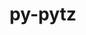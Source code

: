 ---
title: "py-pytz"
layout: cache
categories: [package, develop]
meta: {"versions": ["2023.3"], "compilers": ["apple-clang@=15.0.0", "gcc@=11.1.0", "gcc@=11.4.0", "gcc@=7.5.0", "gcc@=9.4.0", "oneapi@=2024.0.0"], "oss": ["ubuntu18.04", "ubuntu20.04", "ubuntu22.04", "ventura"], "platforms": ["darwin", "linux"], "targets": ["aarch64", "neoverse_v1", "neoverse_v2", "ppc64le", "x86_64_v3"], "stacks": ["data-vis-sdk", "e4s", "e4s-neoverse-v2", "e4s-neoverse_v1", "e4s-oneapi", "e4s-power", "e4s-rocm-external", "ml-darwin-aarch64-mps", "ml-linux-x86_64-cpu", "ml-linux-x86_64-cuda", "ml-linux-x86_64-rocm", "radiuss", "root"], "num_specs": 56, "num_specs_by_stack": {"root": 56, "ml-darwin-aarch64-mps": 3, "radiuss": 6, "e4s-power": 6, "data-vis-sdk": 6, "e4s-neoverse_v1": 6, "e4s-neoverse-v2": 6, "ml-linux-x86_64-rocm": 5, "e4s-rocm-external": 5, "ml-linux-x86_64-cuda": 8, "ml-linux-x86_64-cpu": 8, "e4s": 9, "e4s-oneapi": 6}}
spec_details: [{"hash": "kbvq42lzqcccy2qgoaa2g7zrmbnq35tf", "compiler": "apple-clang@=15.0.0", "versions": ["2023.3"], "os": "ventura", "platform": "darwin", "target": "aarch64", "variants": ["build_system=python_pip"], "stacks": ["root", "ml-darwin-aarch64-mps"], "size": "-", "tarball": "https://binaries.spack.io/develop/build_cache/darwin-ventura-aarch64/apple-clang-15.0.0/py-pytz-2023.3/darwin-ventura-aarch64-apple-clang-15.0.0-py-pytz-2023.3-kbvq42lzqcccy2qgoaa2g7zrmbnq35tf.spack"}, {"hash": "fqnam4vpblzp5aytzye2ppibdupbgdc5", "compiler": "apple-clang@=15.0.0", "versions": ["2023.3"], "os": "ventura", "platform": "darwin", "target": "aarch64", "variants": ["build_system=python_pip"], "stacks": ["root", "ml-darwin-aarch64-mps"], "size": "-", "tarball": "https://binaries.spack.io/develop/build_cache/darwin-ventura-aarch64/apple-clang-15.0.0/py-pytz-2023.3/darwin-ventura-aarch64-apple-clang-15.0.0-py-pytz-2023.3-fqnam4vpblzp5aytzye2ppibdupbgdc5.spack"}, {"hash": "z3wzsdvfgm3gow2jpyup4wyoy64fs54t", "compiler": "apple-clang@=15.0.0", "versions": ["2023.3"], "os": "ventura", "platform": "darwin", "target": "aarch64", "variants": ["build_system=python_pip"], "stacks": ["root", "ml-darwin-aarch64-mps"], "size": "-", "tarball": "https://binaries.spack.io/develop/build_cache/darwin-ventura-aarch64/apple-clang-15.0.0/py-pytz-2023.3/darwin-ventura-aarch64-apple-clang-15.0.0-py-pytz-2023.3-z3wzsdvfgm3gow2jpyup4wyoy64fs54t.spack"}, {"hash": "hgdxe3twourkm53pjb46tlslsgb7u5ui", "compiler": "gcc@=7.5.0", "versions": ["2023.3"], "os": "ubuntu18.04", "platform": "linux", "target": "x86_64_v3", "variants": ["build_system=python_pip"], "stacks": ["radiuss", "root"], "size": "-", "tarball": "https://binaries.spack.io/develop/build_cache/linux-ubuntu18.04-x86_64_v3/gcc-7.5.0/py-pytz-2023.3/linux-ubuntu18.04-x86_64_v3-gcc-7.5.0-py-pytz-2023.3-hgdxe3twourkm53pjb46tlslsgb7u5ui.spack"}, {"hash": "t7bgv7xcfb32lfvkju2afo2t6yuvwc4e", "compiler": "gcc@=7.5.0", "versions": ["2023.3"], "os": "ubuntu18.04", "platform": "linux", "target": "x86_64_v3", "variants": ["build_system=python_pip"], "stacks": ["radiuss", "root"], "size": "-", "tarball": "https://binaries.spack.io/develop/build_cache/linux-ubuntu18.04-x86_64_v3/gcc-7.5.0/py-pytz-2023.3/linux-ubuntu18.04-x86_64_v3-gcc-7.5.0-py-pytz-2023.3-t7bgv7xcfb32lfvkju2afo2t6yuvwc4e.spack"}, {"hash": "lqunv4kiuib2rh6osdksvojf3icfg7zl", "compiler": "gcc@=7.5.0", "versions": ["2023.3"], "os": "ubuntu18.04", "platform": "linux", "target": "x86_64_v3", "variants": ["build_system=python_pip"], "stacks": ["radiuss", "root"], "size": "-", "tarball": "https://binaries.spack.io/develop/build_cache/linux-ubuntu18.04-x86_64_v3/gcc-7.5.0/py-pytz-2023.3/linux-ubuntu18.04-x86_64_v3-gcc-7.5.0-py-pytz-2023.3-lqunv4kiuib2rh6osdksvojf3icfg7zl.spack"}, {"hash": "ct57jydtoqjldspbvmyqujlpsuy37436", "compiler": "gcc@=7.5.0", "versions": ["2023.3"], "os": "ubuntu18.04", "platform": "linux", "target": "x86_64_v3", "variants": ["build_system=python_pip"], "stacks": ["radiuss", "root"], "size": "-", "tarball": "https://binaries.spack.io/develop/build_cache/linux-ubuntu18.04-x86_64_v3/gcc-7.5.0/py-pytz-2023.3/linux-ubuntu18.04-x86_64_v3-gcc-7.5.0-py-pytz-2023.3-ct57jydtoqjldspbvmyqujlpsuy37436.spack"}, {"hash": "p7ryuej4yxgx7ohllghvycy3zay27cq2", "compiler": "gcc@=7.5.0", "versions": ["2023.3"], "os": "ubuntu18.04", "platform": "linux", "target": "x86_64_v3", "variants": ["build_system=python_pip"], "stacks": ["radiuss", "root"], "size": "-", "tarball": "https://binaries.spack.io/develop/build_cache/linux-ubuntu18.04-x86_64_v3/gcc-7.5.0/py-pytz-2023.3/linux-ubuntu18.04-x86_64_v3-gcc-7.5.0-py-pytz-2023.3-p7ryuej4yxgx7ohllghvycy3zay27cq2.spack"}, {"hash": "nhqsa7txdu34xcrf7nljg552jcvlohhl", "compiler": "gcc@=7.5.0", "versions": ["2023.3"], "os": "ubuntu18.04", "platform": "linux", "target": "x86_64_v3", "variants": ["build_system=python_pip"], "stacks": ["radiuss", "root"], "size": "-", "tarball": "https://binaries.spack.io/develop/build_cache/linux-ubuntu18.04-x86_64_v3/gcc-7.5.0/py-pytz-2023.3/linux-ubuntu18.04-x86_64_v3-gcc-7.5.0-py-pytz-2023.3-nhqsa7txdu34xcrf7nljg552jcvlohhl.spack"}, {"hash": "pjsm5pddy3ibrfxuknlcijdwbseb5bhk", "compiler": "gcc@=9.4.0", "versions": ["2023.3"], "os": "ubuntu20.04", "platform": "linux", "target": "ppc64le", "variants": ["build_system=python_pip"], "stacks": ["root", "e4s-power"], "size": "-", "tarball": "https://binaries.spack.io/develop/build_cache/linux-ubuntu20.04-ppc64le/gcc-9.4.0/py-pytz-2023.3/linux-ubuntu20.04-ppc64le-gcc-9.4.0-py-pytz-2023.3-pjsm5pddy3ibrfxuknlcijdwbseb5bhk.spack"}, {"hash": "3dls5worju3bonfp4myr7ibgxndejvgy", "compiler": "gcc@=9.4.0", "versions": ["2023.3"], "os": "ubuntu20.04", "platform": "linux", "target": "ppc64le", "variants": ["build_system=python_pip"], "stacks": ["root", "e4s-power"], "size": "-", "tarball": "https://binaries.spack.io/develop/build_cache/linux-ubuntu20.04-ppc64le/gcc-9.4.0/py-pytz-2023.3/linux-ubuntu20.04-ppc64le-gcc-9.4.0-py-pytz-2023.3-3dls5worju3bonfp4myr7ibgxndejvgy.spack"}, {"hash": "bkustupv2xwaiggkomd5zgu2jvolmgso", "compiler": "gcc@=9.4.0", "versions": ["2023.3"], "os": "ubuntu20.04", "platform": "linux", "target": "ppc64le", "variants": ["build_system=python_pip"], "stacks": ["root", "e4s-power"], "size": "-", "tarball": "https://binaries.spack.io/develop/build_cache/linux-ubuntu20.04-ppc64le/gcc-9.4.0/py-pytz-2023.3/linux-ubuntu20.04-ppc64le-gcc-9.4.0-py-pytz-2023.3-bkustupv2xwaiggkomd5zgu2jvolmgso.spack"}, {"hash": "htzltq2qt5q6ozxtkok2j6gredxzwb3w", "compiler": "gcc@=9.4.0", "versions": ["2023.3"], "os": "ubuntu20.04", "platform": "linux", "target": "ppc64le", "variants": ["build_system=python_pip"], "stacks": ["root", "e4s-power"], "size": "-", "tarball": "https://binaries.spack.io/develop/build_cache/linux-ubuntu20.04-ppc64le/gcc-9.4.0/py-pytz-2023.3/linux-ubuntu20.04-ppc64le-gcc-9.4.0-py-pytz-2023.3-htzltq2qt5q6ozxtkok2j6gredxzwb3w.spack"}, {"hash": "euatb4nyq3zmsgkmo2z737hugt6bcfyz", "compiler": "gcc@=9.4.0", "versions": ["2023.3"], "os": "ubuntu20.04", "platform": "linux", "target": "ppc64le", "variants": ["build_system=python_pip"], "stacks": ["root", "e4s-power"], "size": "-", "tarball": "https://binaries.spack.io/develop/build_cache/linux-ubuntu20.04-ppc64le/gcc-9.4.0/py-pytz-2023.3/linux-ubuntu20.04-ppc64le-gcc-9.4.0-py-pytz-2023.3-euatb4nyq3zmsgkmo2z737hugt6bcfyz.spack"}, {"hash": "5wqjzrukt7qv5dzagyzrqehbkb7xtejc", "compiler": "gcc@=9.4.0", "versions": ["2023.3"], "os": "ubuntu20.04", "platform": "linux", "target": "ppc64le", "variants": ["build_system=python_pip"], "stacks": ["root", "e4s-power"], "size": "-", "tarball": "https://binaries.spack.io/develop/build_cache/linux-ubuntu20.04-ppc64le/gcc-9.4.0/py-pytz-2023.3/linux-ubuntu20.04-ppc64le-gcc-9.4.0-py-pytz-2023.3-5wqjzrukt7qv5dzagyzrqehbkb7xtejc.spack"}, {"hash": "5gbk56h4ferelb7e2oqrd2ppcohybx3k", "compiler": "gcc@=11.1.0", "versions": ["2023.3"], "os": "ubuntu20.04", "platform": "linux", "target": "x86_64_v3", "variants": ["build_system=python_pip"], "stacks": ["root", "data-vis-sdk"], "size": "-", "tarball": "https://binaries.spack.io/develop/build_cache/linux-ubuntu20.04-x86_64_v3/gcc-11.1.0/py-pytz-2023.3/linux-ubuntu20.04-x86_64_v3-gcc-11.1.0-py-pytz-2023.3-5gbk56h4ferelb7e2oqrd2ppcohybx3k.spack"}, {"hash": "tdbaexcunlpsj75kmyx2tw3kdbml6xer", "compiler": "gcc@=11.1.0", "versions": ["2023.3"], "os": "ubuntu20.04", "platform": "linux", "target": "x86_64_v3", "variants": ["build_system=python_pip"], "stacks": ["root", "data-vis-sdk"], "size": "-", "tarball": "https://binaries.spack.io/develop/build_cache/linux-ubuntu20.04-x86_64_v3/gcc-11.1.0/py-pytz-2023.3/linux-ubuntu20.04-x86_64_v3-gcc-11.1.0-py-pytz-2023.3-tdbaexcunlpsj75kmyx2tw3kdbml6xer.spack"}, {"hash": "fmyizag6ueikeijzpsaa5wcsdqq563xn", "compiler": "gcc@=11.1.0", "versions": ["2023.3"], "os": "ubuntu20.04", "platform": "linux", "target": "x86_64_v3", "variants": ["build_system=python_pip"], "stacks": ["root", "data-vis-sdk"], "size": "-", "tarball": "https://binaries.spack.io/develop/build_cache/linux-ubuntu20.04-x86_64_v3/gcc-11.1.0/py-pytz-2023.3/linux-ubuntu20.04-x86_64_v3-gcc-11.1.0-py-pytz-2023.3-fmyizag6ueikeijzpsaa5wcsdqq563xn.spack"}, {"hash": "qc6dn7fx5ajcxy77zruwhp2ii526nubv", "compiler": "gcc@=11.1.0", "versions": ["2023.3"], "os": "ubuntu20.04", "platform": "linux", "target": "x86_64_v3", "variants": ["build_system=python_pip"], "stacks": ["root", "data-vis-sdk"], "size": "-", "tarball": "https://binaries.spack.io/develop/build_cache/linux-ubuntu20.04-x86_64_v3/gcc-11.1.0/py-pytz-2023.3/linux-ubuntu20.04-x86_64_v3-gcc-11.1.0-py-pytz-2023.3-qc6dn7fx5ajcxy77zruwhp2ii526nubv.spack"}, {"hash": "gd7kop5syeduwgfgaxflbzowq2jpdupu", "compiler": "gcc@=11.1.0", "versions": ["2023.3"], "os": "ubuntu20.04", "platform": "linux", "target": "x86_64_v3", "variants": ["build_system=python_pip"], "stacks": ["root", "data-vis-sdk"], "size": "-", "tarball": "https://binaries.spack.io/develop/build_cache/linux-ubuntu20.04-x86_64_v3/gcc-11.1.0/py-pytz-2023.3/linux-ubuntu20.04-x86_64_v3-gcc-11.1.0-py-pytz-2023.3-gd7kop5syeduwgfgaxflbzowq2jpdupu.spack"}, {"hash": "kzr5ttrigl5o2pnytqdl4475h2aftv2c", "compiler": "gcc@=11.1.0", "versions": ["2023.3"], "os": "ubuntu20.04", "platform": "linux", "target": "x86_64_v3", "variants": ["build_system=python_pip"], "stacks": ["root", "data-vis-sdk"], "size": "-", "tarball": "https://binaries.spack.io/develop/build_cache/linux-ubuntu20.04-x86_64_v3/gcc-11.1.0/py-pytz-2023.3/linux-ubuntu20.04-x86_64_v3-gcc-11.1.0-py-pytz-2023.3-kzr5ttrigl5o2pnytqdl4475h2aftv2c.spack"}, {"hash": "g7osam3ssexleuwdqgysstfpce466kkf", "compiler": "gcc@=11.4.0", "versions": ["2023.3"], "os": "ubuntu22.04", "platform": "linux", "target": "neoverse_v1", "variants": ["build_system=python_pip"], "stacks": ["e4s-neoverse_v1", "root"], "size": "-", "tarball": "https://binaries.spack.io/develop/build_cache/linux-ubuntu22.04-neoverse_v1/gcc-11.4.0/py-pytz-2023.3/linux-ubuntu22.04-neoverse_v1-gcc-11.4.0-py-pytz-2023.3-g7osam3ssexleuwdqgysstfpce466kkf.spack"}, {"hash": "wmxe5j26senldq4cemdknnj3wzryro67", "compiler": "gcc@=11.4.0", "versions": ["2023.3"], "os": "ubuntu22.04", "platform": "linux", "target": "neoverse_v1", "variants": ["build_system=python_pip"], "stacks": ["e4s-neoverse_v1", "root"], "size": "-", "tarball": "https://binaries.spack.io/develop/build_cache/linux-ubuntu22.04-neoverse_v1/gcc-11.4.0/py-pytz-2023.3/linux-ubuntu22.04-neoverse_v1-gcc-11.4.0-py-pytz-2023.3-wmxe5j26senldq4cemdknnj3wzryro67.spack"}, {"hash": "4ipfkn7gpr5zkvsrpbmv77ua2ioz4ocs", "compiler": "gcc@=11.4.0", "versions": ["2023.3"], "os": "ubuntu22.04", "platform": "linux", "target": "neoverse_v1", "variants": ["build_system=python_pip"], "stacks": ["e4s-neoverse_v1", "root"], "size": "-", "tarball": "https://binaries.spack.io/develop/build_cache/linux-ubuntu22.04-neoverse_v1/gcc-11.4.0/py-pytz-2023.3/linux-ubuntu22.04-neoverse_v1-gcc-11.4.0-py-pytz-2023.3-4ipfkn7gpr5zkvsrpbmv77ua2ioz4ocs.spack"}, {"hash": "fcb64h7sfhzgfpaj4b6vs32lxwwr6tyg", "compiler": "gcc@=11.4.0", "versions": ["2023.3"], "os": "ubuntu22.04", "platform": "linux", "target": "neoverse_v1", "variants": ["build_system=python_pip"], "stacks": ["e4s-neoverse_v1", "root"], "size": "-", "tarball": "https://binaries.spack.io/develop/build_cache/linux-ubuntu22.04-neoverse_v1/gcc-11.4.0/py-pytz-2023.3/linux-ubuntu22.04-neoverse_v1-gcc-11.4.0-py-pytz-2023.3-fcb64h7sfhzgfpaj4b6vs32lxwwr6tyg.spack"}, {"hash": "2jhtn7x6ip3uqgcpr7i5yipe3vvclpen", "compiler": "gcc@=11.4.0", "versions": ["2023.3"], "os": "ubuntu22.04", "platform": "linux", "target": "neoverse_v1", "variants": ["build_system=python_pip"], "stacks": ["e4s-neoverse_v1", "root"], "size": "-", "tarball": "https://binaries.spack.io/develop/build_cache/linux-ubuntu22.04-neoverse_v1/gcc-11.4.0/py-pytz-2023.3/linux-ubuntu22.04-neoverse_v1-gcc-11.4.0-py-pytz-2023.3-2jhtn7x6ip3uqgcpr7i5yipe3vvclpen.spack"}, {"hash": "5rafkajdn527zrhjs6mp67fdtwsod3ao", "compiler": "gcc@=11.4.0", "versions": ["2023.3"], "os": "ubuntu22.04", "platform": "linux", "target": "neoverse_v1", "variants": ["build_system=python_pip"], "stacks": ["e4s-neoverse_v1", "root"], "size": "-", "tarball": "https://binaries.spack.io/develop/build_cache/linux-ubuntu22.04-neoverse_v1/gcc-11.4.0/py-pytz-2023.3/linux-ubuntu22.04-neoverse_v1-gcc-11.4.0-py-pytz-2023.3-5rafkajdn527zrhjs6mp67fdtwsod3ao.spack"}, {"hash": "f5nixhjbjh7itwewyabtmwlbqmhjp234", "compiler": "gcc@=11.4.0", "versions": ["2023.3"], "os": "ubuntu22.04", "platform": "linux", "target": "neoverse_v2", "variants": ["build_system=python_pip"], "stacks": ["root", "e4s-neoverse-v2"], "size": "-", "tarball": "https://binaries.spack.io/develop/build_cache/linux-ubuntu22.04-neoverse_v2/gcc-11.4.0/py-pytz-2023.3/linux-ubuntu22.04-neoverse_v2-gcc-11.4.0-py-pytz-2023.3-f5nixhjbjh7itwewyabtmwlbqmhjp234.spack"}, {"hash": "5ew5utplo75err6ekf2wh7crf6tqxq6c", "compiler": "gcc@=11.4.0", "versions": ["2023.3"], "os": "ubuntu22.04", "platform": "linux", "target": "neoverse_v2", "variants": ["build_system=python_pip"], "stacks": ["root", "e4s-neoverse-v2"], "size": "-", "tarball": "https://binaries.spack.io/develop/build_cache/linux-ubuntu22.04-neoverse_v2/gcc-11.4.0/py-pytz-2023.3/linux-ubuntu22.04-neoverse_v2-gcc-11.4.0-py-pytz-2023.3-5ew5utplo75err6ekf2wh7crf6tqxq6c.spack"}, {"hash": "5hemkjrseyopjueqsompiclp55ubzwt2", "compiler": "gcc@=11.4.0", "versions": ["2023.3"], "os": "ubuntu22.04", "platform": "linux", "target": "neoverse_v2", "variants": ["build_system=python_pip"], "stacks": ["root", "e4s-neoverse-v2"], "size": "-", "tarball": "https://binaries.spack.io/develop/build_cache/linux-ubuntu22.04-neoverse_v2/gcc-11.4.0/py-pytz-2023.3/linux-ubuntu22.04-neoverse_v2-gcc-11.4.0-py-pytz-2023.3-5hemkjrseyopjueqsompiclp55ubzwt2.spack"}, {"hash": "meqtszv7wjb2auailmmrrhhsyhwrt5ol", "compiler": "gcc@=11.4.0", "versions": ["2023.3"], "os": "ubuntu22.04", "platform": "linux", "target": "neoverse_v2", "variants": ["build_system=python_pip"], "stacks": ["root", "e4s-neoverse-v2"], "size": "-", "tarball": "https://binaries.spack.io/develop/build_cache/linux-ubuntu22.04-neoverse_v2/gcc-11.4.0/py-pytz-2023.3/linux-ubuntu22.04-neoverse_v2-gcc-11.4.0-py-pytz-2023.3-meqtszv7wjb2auailmmrrhhsyhwrt5ol.spack"}, {"hash": "omwkn4jdn2hyflslzaklgm2v3qwhslfg", "compiler": "gcc@=11.4.0", "versions": ["2023.3"], "os": "ubuntu22.04", "platform": "linux", "target": "neoverse_v2", "variants": ["build_system=python_pip"], "stacks": ["root", "e4s-neoverse-v2"], "size": "-", "tarball": "https://binaries.spack.io/develop/build_cache/linux-ubuntu22.04-neoverse_v2/gcc-11.4.0/py-pytz-2023.3/linux-ubuntu22.04-neoverse_v2-gcc-11.4.0-py-pytz-2023.3-omwkn4jdn2hyflslzaklgm2v3qwhslfg.spack"}, {"hash": "yvt42yz4gbdq7ewsx5pqhoaqvlmnvmvt", "compiler": "gcc@=11.4.0", "versions": ["2023.3"], "os": "ubuntu22.04", "platform": "linux", "target": "neoverse_v2", "variants": ["build_system=python_pip"], "stacks": ["root", "e4s-neoverse-v2"], "size": "-", "tarball": "https://binaries.spack.io/develop/build_cache/linux-ubuntu22.04-neoverse_v2/gcc-11.4.0/py-pytz-2023.3/linux-ubuntu22.04-neoverse_v2-gcc-11.4.0-py-pytz-2023.3-yvt42yz4gbdq7ewsx5pqhoaqvlmnvmvt.spack"}, {"hash": "umc525sql6u6niiv47a6ckuummfmsdea", "compiler": "gcc@=11.4.0", "versions": ["2023.3"], "os": "ubuntu22.04", "platform": "linux", "target": "x86_64_v3", "variants": ["build_system=python_pip"], "stacks": ["ml-linux-x86_64-rocm", "e4s-rocm-external", "ml-linux-x86_64-cuda", "ml-linux-x86_64-cpu", "root"], "size": "-", "tarball": "https://binaries.spack.io/develop/build_cache/linux-ubuntu22.04-x86_64_v3/gcc-11.4.0/py-pytz-2023.3/linux-ubuntu22.04-x86_64_v3-gcc-11.4.0-py-pytz-2023.3-umc525sql6u6niiv47a6ckuummfmsdea.spack"}, {"hash": "unixomolmj6yhrqwxxo6nohqlgotdswj", "compiler": "gcc@=11.4.0", "versions": ["2023.3"], "os": "ubuntu22.04", "platform": "linux", "target": "x86_64_v3", "variants": ["build_system=python_pip"], "stacks": ["e4s", "root"], "size": "-", "tarball": "https://binaries.spack.io/develop/build_cache/linux-ubuntu22.04-x86_64_v3/gcc-11.4.0/py-pytz-2023.3/linux-ubuntu22.04-x86_64_v3-gcc-11.4.0-py-pytz-2023.3-unixomolmj6yhrqwxxo6nohqlgotdswj.spack"}, {"hash": "5uroomaocdzbtt33mkmxd4n3uy4clyug", "compiler": "gcc@=11.4.0", "versions": ["2023.3"], "os": "ubuntu22.04", "platform": "linux", "target": "x86_64_v3", "variants": ["build_system=python_pip"], "stacks": ["e4s", "root"], "size": "-", "tarball": "https://binaries.spack.io/develop/build_cache/linux-ubuntu22.04-x86_64_v3/gcc-11.4.0/py-pytz-2023.3/linux-ubuntu22.04-x86_64_v3-gcc-11.4.0-py-pytz-2023.3-5uroomaocdzbtt33mkmxd4n3uy4clyug.spack"}, {"hash": "ibvzceydj7datmgdk24kalu6ovml3kjh", "compiler": "gcc@=11.4.0", "versions": ["2023.3"], "os": "ubuntu22.04", "platform": "linux", "target": "x86_64_v3", "variants": ["build_system=python_pip"], "stacks": ["e4s", "root"], "size": "-", "tarball": "https://binaries.spack.io/develop/build_cache/linux-ubuntu22.04-x86_64_v3/gcc-11.4.0/py-pytz-2023.3/linux-ubuntu22.04-x86_64_v3-gcc-11.4.0-py-pytz-2023.3-ibvzceydj7datmgdk24kalu6ovml3kjh.spack"}, {"hash": "qwf5tlmwjnrkmomuk6w6gatq2pwpgdi6", "compiler": "gcc@=11.4.0", "versions": ["2023.3"], "os": "ubuntu22.04", "platform": "linux", "target": "x86_64_v3", "variants": ["build_system=python_pip"], "stacks": ["e4s", "root"], "size": "-", "tarball": "https://binaries.spack.io/develop/build_cache/linux-ubuntu22.04-x86_64_v3/gcc-11.4.0/py-pytz-2023.3/linux-ubuntu22.04-x86_64_v3-gcc-11.4.0-py-pytz-2023.3-qwf5tlmwjnrkmomuk6w6gatq2pwpgdi6.spack"}, {"hash": "7z4rzbj2ubp2ieinbytyg5d7zdelhvwh", "compiler": "gcc@=11.4.0", "versions": ["2023.3"], "os": "ubuntu22.04", "platform": "linux", "target": "x86_64_v3", "variants": ["build_system=python_pip"], "stacks": ["ml-linux-x86_64-rocm", "e4s-rocm-external", "ml-linux-x86_64-cuda", "ml-linux-x86_64-cpu", "root"], "size": "-", "tarball": "https://binaries.spack.io/develop/build_cache/linux-ubuntu22.04-x86_64_v3/gcc-11.4.0/py-pytz-2023.3/linux-ubuntu22.04-x86_64_v3-gcc-11.4.0-py-pytz-2023.3-7z4rzbj2ubp2ieinbytyg5d7zdelhvwh.spack"}, {"hash": "akejur3u5yi3nsklhbokbez5zyoi5tqi", "compiler": "gcc@=11.4.0", "versions": ["2023.3"], "os": "ubuntu22.04", "platform": "linux", "target": "x86_64_v3", "variants": ["build_system=python_pip"], "stacks": ["e4s", "root"], "size": "-", "tarball": "https://binaries.spack.io/develop/build_cache/linux-ubuntu22.04-x86_64_v3/gcc-11.4.0/py-pytz-2023.3/linux-ubuntu22.04-x86_64_v3-gcc-11.4.0-py-pytz-2023.3-akejur3u5yi3nsklhbokbez5zyoi5tqi.spack"}, {"hash": "ssjqho6tkpvzb3mu2vi5urvoufb6frqs", "compiler": "gcc@=11.4.0", "versions": ["2023.3"], "os": "ubuntu22.04", "platform": "linux", "target": "x86_64_v3", "variants": ["build_system=python_pip"], "stacks": ["ml-linux-x86_64-rocm", "e4s-rocm-external", "ml-linux-x86_64-cuda", "ml-linux-x86_64-cpu", "root"], "size": "-", "tarball": "https://binaries.spack.io/develop/build_cache/linux-ubuntu22.04-x86_64_v3/gcc-11.4.0/py-pytz-2023.3/linux-ubuntu22.04-x86_64_v3-gcc-11.4.0-py-pytz-2023.3-ssjqho6tkpvzb3mu2vi5urvoufb6frqs.spack"}, {"hash": "grcvwhjiisqx5rjcb2drbqizlfm74xlu", "compiler": "gcc@=11.4.0", "versions": ["2023.3"], "os": "ubuntu22.04", "platform": "linux", "target": "x86_64_v3", "variants": ["build_system=python_pip"], "stacks": ["e4s", "root"], "size": "-", "tarball": "https://binaries.spack.io/develop/build_cache/linux-ubuntu22.04-x86_64_v3/gcc-11.4.0/py-pytz-2023.3/linux-ubuntu22.04-x86_64_v3-gcc-11.4.0-py-pytz-2023.3-grcvwhjiisqx5rjcb2drbqizlfm74xlu.spack"}, {"hash": "ugigxnbbyix2ninepoeu7psbsq526zf4", "compiler": "gcc@=11.4.0", "versions": ["2023.3"], "os": "ubuntu22.04", "platform": "linux", "target": "x86_64_v3", "variants": ["build_system=python_pip"], "stacks": ["ml-linux-x86_64-rocm", "e4s-rocm-external", "ml-linux-x86_64-cuda", "ml-linux-x86_64-cpu", "root"], "size": "-", "tarball": "https://binaries.spack.io/develop/build_cache/linux-ubuntu22.04-x86_64_v3/gcc-11.4.0/py-pytz-2023.3/linux-ubuntu22.04-x86_64_v3-gcc-11.4.0-py-pytz-2023.3-ugigxnbbyix2ninepoeu7psbsq526zf4.spack"}, {"hash": "ahev6gkrs3dyrhecsfyb3xevbyokxhrt", "compiler": "gcc@=11.4.0", "versions": ["2023.3"], "os": "ubuntu22.04", "platform": "linux", "target": "x86_64_v3", "variants": ["build_system=python_pip"], "stacks": ["ml-linux-x86_64-rocm", "e4s-rocm-external", "ml-linux-x86_64-cuda", "ml-linux-x86_64-cpu", "root"], "size": "-", "tarball": "https://binaries.spack.io/develop/build_cache/linux-ubuntu22.04-x86_64_v3/gcc-11.4.0/py-pytz-2023.3/linux-ubuntu22.04-x86_64_v3-gcc-11.4.0-py-pytz-2023.3-ahev6gkrs3dyrhecsfyb3xevbyokxhrt.spack"}, {"hash": "a2mmz4lklwooqtbe3vh7s44q52cgw6qi", "compiler": "gcc@=11.4.0", "versions": ["2023.3"], "os": "ubuntu22.04", "platform": "linux", "target": "x86_64_v3", "variants": ["build_system=python_pip"], "stacks": ["e4s", "root"], "size": "-", "tarball": "https://binaries.spack.io/develop/build_cache/linux-ubuntu22.04-x86_64_v3/gcc-11.4.0/py-pytz-2023.3/linux-ubuntu22.04-x86_64_v3-gcc-11.4.0-py-pytz-2023.3-a2mmz4lklwooqtbe3vh7s44q52cgw6qi.spack"}, {"hash": "agw35ljgymi3p7uy24jiosqb4smp2frz", "compiler": "gcc@=11.4.0", "versions": ["2023.3"], "os": "ubuntu22.04", "platform": "linux", "target": "x86_64_v3", "variants": ["build_system=python_pip"], "stacks": ["e4s", "root"], "size": "-", "tarball": "https://binaries.spack.io/develop/build_cache/linux-ubuntu22.04-x86_64_v3/gcc-11.4.0/py-pytz-2023.3/linux-ubuntu22.04-x86_64_v3-gcc-11.4.0-py-pytz-2023.3-agw35ljgymi3p7uy24jiosqb4smp2frz.spack"}, {"hash": "rwxcn63sc45vdu4djicpsndsgn66qkgg", "compiler": "gcc@=11.4.0", "versions": ["2023.3"], "os": "ubuntu22.04", "platform": "linux", "target": "x86_64_v3", "variants": ["build_system=python_pip"], "stacks": ["e4s", "root"], "size": "-", "tarball": "https://binaries.spack.io/develop/build_cache/linux-ubuntu22.04-x86_64_v3/gcc-11.4.0/py-pytz-2023.3/linux-ubuntu22.04-x86_64_v3-gcc-11.4.0-py-pytz-2023.3-rwxcn63sc45vdu4djicpsndsgn66qkgg.spack"}, {"hash": "nqdjgnr7ighzgdoxucaytiw743k57qu6", "compiler": "gcc@=11.4.0", "versions": ["2023.3"], "os": "ubuntu22.04", "platform": "linux", "target": "x86_64_v3", "variants": ["build_system=python_pip"], "stacks": ["root", "ml-linux-x86_64-cpu", "ml-linux-x86_64-cuda"], "size": "-", "tarball": "https://binaries.spack.io/develop/build_cache/linux-ubuntu22.04-x86_64_v3/gcc-11.4.0/py-pytz-2023.3/linux-ubuntu22.04-x86_64_v3-gcc-11.4.0-py-pytz-2023.3-nqdjgnr7ighzgdoxucaytiw743k57qu6.spack"}, {"hash": "xc62yvpggmr26a4jw5fkxkxoenvjqh5k", "compiler": "gcc@=11.4.0", "versions": ["2023.3"], "os": "ubuntu22.04", "platform": "linux", "target": "x86_64_v3", "variants": ["build_system=python_pip"], "stacks": ["root", "ml-linux-x86_64-cpu", "ml-linux-x86_64-cuda"], "size": "-", "tarball": "https://binaries.spack.io/develop/build_cache/linux-ubuntu22.04-x86_64_v3/gcc-11.4.0/py-pytz-2023.3/linux-ubuntu22.04-x86_64_v3-gcc-11.4.0-py-pytz-2023.3-xc62yvpggmr26a4jw5fkxkxoenvjqh5k.spack"}, {"hash": "szvotzgkobllyr4rubynrvdmct5kr4j6", "compiler": "gcc@=11.4.0", "versions": ["2023.3"], "os": "ubuntu22.04", "platform": "linux", "target": "x86_64_v3", "variants": ["build_system=python_pip"], "stacks": ["root", "ml-linux-x86_64-cpu", "ml-linux-x86_64-cuda"], "size": "-", "tarball": "https://binaries.spack.io/develop/build_cache/linux-ubuntu22.04-x86_64_v3/gcc-11.4.0/py-pytz-2023.3/linux-ubuntu22.04-x86_64_v3-gcc-11.4.0-py-pytz-2023.3-szvotzgkobllyr4rubynrvdmct5kr4j6.spack"}, {"hash": "xtqsbyrrgjd7yqbb26v2phvnhshwvzwo", "compiler": "oneapi@=2024.0.0", "versions": ["2023.3"], "os": "ubuntu22.04", "platform": "linux", "target": "x86_64_v3", "variants": ["build_system=python_pip"], "stacks": ["root", "e4s-oneapi"], "size": "-", "tarball": "https://binaries.spack.io/develop/build_cache/linux-ubuntu22.04-x86_64_v3/oneapi-2024.0.0/py-pytz-2023.3/linux-ubuntu22.04-x86_64_v3-oneapi-2024.0.0-py-pytz-2023.3-xtqsbyrrgjd7yqbb26v2phvnhshwvzwo.spack"}, {"hash": "7w6oiypyldggbhu7rrbdqnfxxdeq4mbu", "compiler": "oneapi@=2024.0.0", "versions": ["2023.3"], "os": "ubuntu22.04", "platform": "linux", "target": "x86_64_v3", "variants": ["build_system=python_pip"], "stacks": ["root", "e4s-oneapi"], "size": "-", "tarball": "https://binaries.spack.io/develop/build_cache/linux-ubuntu22.04-x86_64_v3/oneapi-2024.0.0/py-pytz-2023.3/linux-ubuntu22.04-x86_64_v3-oneapi-2024.0.0-py-pytz-2023.3-7w6oiypyldggbhu7rrbdqnfxxdeq4mbu.spack"}, {"hash": "rfr66vxitknv6nzzksqwjoinhrt4ieyz", "compiler": "oneapi@=2024.0.0", "versions": ["2023.3"], "os": "ubuntu22.04", "platform": "linux", "target": "x86_64_v3", "variants": ["build_system=python_pip"], "stacks": ["root", "e4s-oneapi"], "size": "-", "tarball": "https://binaries.spack.io/develop/build_cache/linux-ubuntu22.04-x86_64_v3/oneapi-2024.0.0/py-pytz-2023.3/linux-ubuntu22.04-x86_64_v3-oneapi-2024.0.0-py-pytz-2023.3-rfr66vxitknv6nzzksqwjoinhrt4ieyz.spack"}, {"hash": "7jksz3wctflszz5ulnk3upxg4g3bvssu", "compiler": "oneapi@=2024.0.0", "versions": ["2023.3"], "os": "ubuntu22.04", "platform": "linux", "target": "x86_64_v3", "variants": ["build_system=python_pip"], "stacks": ["root", "e4s-oneapi"], "size": "-", "tarball": "https://binaries.spack.io/develop/build_cache/linux-ubuntu22.04-x86_64_v3/oneapi-2024.0.0/py-pytz-2023.3/linux-ubuntu22.04-x86_64_v3-oneapi-2024.0.0-py-pytz-2023.3-7jksz3wctflszz5ulnk3upxg4g3bvssu.spack"}, {"hash": "f4wuzj67smwjictknyhvczpzkgbxzpee", "compiler": "oneapi@=2024.0.0", "versions": ["2023.3"], "os": "ubuntu22.04", "platform": "linux", "target": "x86_64_v3", "variants": ["build_system=python_pip"], "stacks": ["root", "e4s-oneapi"], "size": "-", "tarball": "https://binaries.spack.io/develop/build_cache/linux-ubuntu22.04-x86_64_v3/oneapi-2024.0.0/py-pytz-2023.3/linux-ubuntu22.04-x86_64_v3-oneapi-2024.0.0-py-pytz-2023.3-f4wuzj67smwjictknyhvczpzkgbxzpee.spack"}, {"hash": "rpoth5sjcj44atyv2df26dujv5m3lmpp", "compiler": "oneapi@=2024.0.0", "versions": ["2023.3"], "os": "ubuntu22.04", "platform": "linux", "target": "x86_64_v3", "variants": ["build_system=python_pip"], "stacks": ["root", "e4s-oneapi"], "size": "-", "tarball": "https://binaries.spack.io/develop/build_cache/linux-ubuntu22.04-x86_64_v3/oneapi-2024.0.0/py-pytz-2023.3/linux-ubuntu22.04-x86_64_v3-oneapi-2024.0.0-py-pytz-2023.3-rpoth5sjcj44atyv2df26dujv5m3lmpp.spack"}]
---